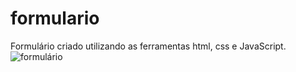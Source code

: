 # formulario
Formulário criado utilizando as ferramentas html, css e JavaScript.
![formulário](https://user-images.githubusercontent.com/113362575/198156066-caf25ff7-4bc4-4e8e-9236-34f3d68177a2.png)
